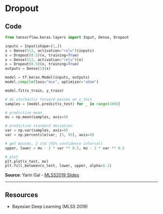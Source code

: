 # Dropout



## Code

```python
from tensorflow.keras.layers import Input, Dense, Dropout

inputs = Input(shape=(1,))
x = Dense(512, activation="relu")(inputs)
x = Dropout(0.5)(x, training=True)
x = Dense(512, activation="relu")(x)
x = Dropout(0.5)(x, training=True)
outputs = Dense(1)(x)

model = tf.keras.Model(inputs, outputs)
model.compile(loss="mse", optimizer="adam")

model.fit(x_train, y_train)

# do stochastic forward passes on x_test
samples = [model.predict(x_test) for _ in range(100)]

# predictive mean 
mu = np.mean(samples, axis=0)

# predictive standard deviation
var = np.var(samples, axis=0)
var = np.percentile(var, [5, 95], axis=0)

# get bounds, 2 std (95% confidence interval)
upper, lower = mu - 2 * var ** 0.5, mu - 2 * var ** 0.5

# plot
plt.plot(x_test, mu)
plt.fill_between(x_test, lower, upper, alpha=0.1)
```

**Source**: Yarin Gal - [MLSS2019 Slides](http://bdl101.ml/MLSS_2019_BDL_1.pdf)

---

## Resources

* Bayesian Deep Learning (MLSS 2019)
